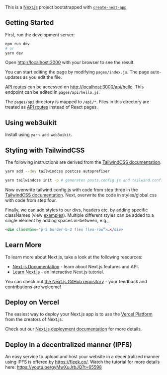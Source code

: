 This is a [Next.js](https://nextjs.org/) project bootstrapped with [`create-next-app`](https://github.com/vercel/next.js/tree/canary/packages/create-next-app).

## Getting Started

First, run the development server:

```bash
npm run dev
# or
yarn dev
```

Open [http://localhost:3000](http://localhost:3000) with your browser to see the result.

You can start editing the page by modifying `pages/index.js`. The page auto-updates as you edit the file.

[API routes](https://nextjs.org/docs/api-routes/introduction) can be accessed on [http://localhost:3000/api/hello](http://localhost:3000/api/hello). This endpoint can be edited in `pages/api/hello.js`.

The `pages/api` directory is mapped to `/api/*`. Files in this directory are treated as [API routes](https://nextjs.org/docs/api-routes/introduction) instead of React pages.

## Using web3uikit
Install  using ```yarn add web3uikit```.

## Styling with TailwindCSS
The following instructions are derived from the [TailwindCSS documentation](https://tailwindcss.com/docs/guides/nextjs).

```bash
yarn add --dev tailwindcss postcss autoprefixer

yarn tailwindcss init -p # generates posts.config.js and tailwind.config.js
```
Now overwrite tailwind.config.js with code from step three in the [TailwindCSS documentation](https://tailwindcss.com/docs/guides/nextjs). Next, overwrite the code in styles/global.css with code from step four.

Finally, we can add styles to our divs, headers etc. by adding specific classNames (view [examples](https://tailwindcss.com/docs/border-widthTo)). Multiple different styles can be added to a single element by adding spaces in-between, e.g.,

```html
<div className="p-5 border-b-2 flex flex-row”>…</div>
````

## Learn More

To learn more about Next.js, take a look at the following resources:

- [Next.js Documentation](https://nextjs.org/docs) - learn about Next.js features and API.
- [Learn Next.js](https://nextjs.org/learn) - an interactive Next.js tutorial.

You can check out [the Next.js GitHub repository](https://github.com/vercel/next.js/) - your feedback and contributions are welcome!

## Deploy on Vercel

The easiest way to deploy your Next.js app is to use the [Vercel Platform](https://vercel.com/new?utm_medium=default-template&filter=next.js&utm_source=create-next-app&utm_campaign=create-next-app-readme) from the creators of Next.js.

Check out our [Next.js deployment documentation](https://nextjs.org/docs/deployment) for more details.

## Deploy in a decentralized manner (IPFS)
An easy service to upload and host your website in a decentralized manner using IPFS is offered by https://fleek.co/.
Watch the tutorial for more details here: https://youtu.be/gyMwXuJrbJQ?t=65598